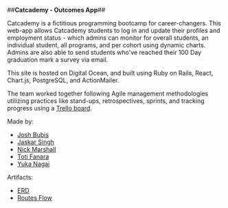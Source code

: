 ##**Catcademy - Outcomes App**##

Catcademy is a fictitious programming bootcamp for career-changers. This web-app allows Catcademy students to log in and update their profiles and employment status - which admins can monitor for overall students, an individual student, all programs, and per cohort using dynamic charts.  Admins are also able to send students who've reached their 100 Day graduation mark a survey via email.

This site is hosted on Digital Ocean, and built using Ruby on Rails, React, Chart.js, PostgreSQL, and ActionMailer.

The team worked together following Agile management methodologies utilizing practices like stand-ups, retrospectives, sprints, and tracking progress using a [Trello board](https://trello.com/b/26kKfJBJ/project-3-outcomes).

Made by:
 - [Josh Bubis](https://github.com/JoshBubis)
 - [Jaskar Singh](https://github.com/Jaskar14)
 - [Nick Marshall](https://github.com/nialbima)
 - [Toti Fanara](https://github.com/tfbkny)
 - [Yuka Nagai](https://github.com/yukanagai)

Artifacts:
 - [ERD](https://github.com/nialbima/outcomes-app/blob/master/No-Name-Outcomes-ERD.pdf)
 - [Routes Flow](https://github.com/nialbima/outcomes-app/blob/master/routes-flow-diagram.pdf)
